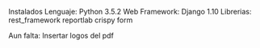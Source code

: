 Instalados 
	Lenguaje:
		Python 3.5.2 
	Web Framework:
		Django 1.10
	Librerias:
		rest_framework
	 	reportlab
	 	crispy form

Aun falta:
	Insertar logos del pdf